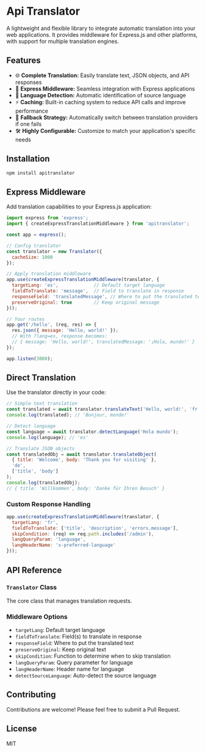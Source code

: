 # Api Translator

A lightweight and flexible library to integrate automatic translation into your web applications. It provides middleware for Express.js and other platforms, with support for multiple translation engines.

## Features

- 🌐 **Complete Translation:** Easily translate text, JSON objects, and API responses
- 🚀 **Express Middleware:** Seamless integration with Express applications
- 🧠 **Language Detection:** Automatic identification of source language
- ⚡ **Caching:** Built-in caching system to reduce API calls and improve performance
- 🔄 **Fallback Strategy:** Automatically switch between translation providers if one fails
- 🛠️ **Highly Configurable:** Customize to match your application's specific needs

## Installation

```bash
npm install apitranslator
```

## Express Middleware

Add translation capabilities to your Express.js application:

```javascript
import express from 'express';
import { createExpressTranslationMiddleware } from 'apitranslator';

const app = express();

// Config translator
const translator = new Translator({
  cacheSize: 1000
});

// Apply translation middleware
app.use(createExpressTranslationMiddleware(translator, {
  targetLang: 'es',             // Default target language
  fieldToTranslate: 'message',  // Field to translate in response
  responseField: 'translatedMessage', // Where to put the translated text
  preserveOriginal: true        // Keep original message
}));

// Your routes
app.get('/hello', (req, res) => {
  res.json({ message: 'Hello, world!' });
  // With ?lang=es, response becomes:
  // { message: 'Hello, world!', translatedMessage: '¡Hola, mundo!' }
});

app.listen(3000);
```

## Direct Translation

Use the translator directly in your code:

```javascript
// Simple text translation
const translated = await translator.translateText('Hello, world!', 'fr');
console.log(translated); // 'Bonjour, monde!'

// Detect language
const language = await translator.detectLanguage('Hola mundo');
console.log(language); // 'es'

// Translate JSON objects
const translatedObj = await translator.translateObject(
  { title: 'Welcome', body: 'Thank you for visiting' },
  'de',
  ['title', 'body']
);
console.log(translatedObj);
// { title: 'Willkommen', body: 'Danke für Ihren Besuch' }
```

### Custom Response Handling

```javascript
app.use(createExpressTranslationMiddleware(translator, {
  targetLang: 'fr',
  fieldToTranslate: ['title', 'description', 'errors.message'],
  skipCondition: (req) => req.path.includes('/admin'),
  langQueryParam: 'language',
  langHeaderName: 'x-preferred-language'
}));
```

## API Reference

### `Translator` Class

The core class that manages translation requests.

### Middleware Options

- `targetLang`: Default target language
- `fieldToTranslate`: Field(s) to translate in response
- `responseField`: Where to put the translated text
- `preserveOriginal`: Keep original text
- `skipCondition`: Function to determine when to skip translation
- `langQueryParam`: Query parameter for language
- `langHeaderName`: Header name for language
- `detectSourceLanguage`: Auto-detect the source language

## Contributing

Contributions are welcome! Please feel free to submit a Pull Request.

## License

MIT